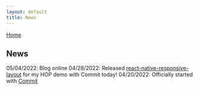 ```yaml
---
layout: default
title: News
---
```


[Home](./)

## News

05/04/2022: Blog online
04/28/2022: Released [react-native-responsive-layout](https://www.npmjs.com/package/@sklink/react-native-responsive-layout) for my HOP demo with Commit today!
04/20/2022: Officially started with [Commit](https://commit.dev)
